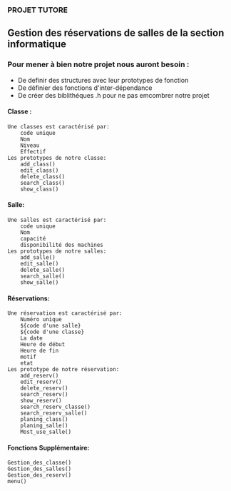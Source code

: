 ### PROJET TUTORE 
## Gestion des réservations de salles de la section informatique
### Pour mener à bien notre projet nous auront besoin :
+ De definir des structures avec leur prototypes de fonction
+ De définier des fonctions d'inter-dépendance
+ De créer des biblithéques .h pour ne pas emcombrer notre projet
#### Classe :
    Une classes est caractérisé par:
        code unique
        Nom
        Niveau
        Effectif
    Les prototypes de notre classe:
        add_class()
        edit_class()
        delete_class()
        search_class()
        show_class()
#### Salle:
    Une salles est caractérisé par:
        code unique
        Nom
        capacité
        disponibilité des machines
    Les prototypes de notre salles:
        add_salle()
        edit_salle()
        delete_salle()
        search_salle()
        show_salle()
#### Réservations:
    Une réservation est caractérisé par:
        Numéro unique
        ${code d'une salle}
        ${code d'une classe}
        La date
        Heure de début
        Heure de fin
        motif
        etat
    Les prototype de notre réservation:
        add_reserv()
        edit_reserv()
        delete_reserv()
        search_reserv()
        show_reserv()
        search_reserv_classe()
        search_reserv_salle()
        planing_class()
        planing_salle()
        Most_use_salle()
#### Fonctions Supplémentaire:
    Gestion_des_classe()
    Gestion_des_salles()
    Gestion_des_reserv()
    menu()



